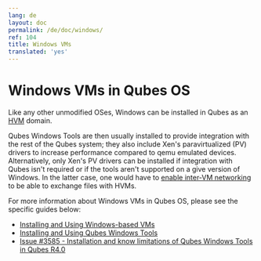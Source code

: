 ```yaml
---
lang: de
layout: doc
permalink: /de/doc/windows/
ref: 104
title: Windows VMs
translated: 'yes'
---
```


Windows VMs in Qubes OS
=======================

Like any other unmodified OSes, Windows can be installed in Qubes as an [HVM](/de/doc/hvm/) domain.

Qubes Windows Tools are then usually installed to provide integration with the rest of the Qubes system; they also include Xen's paravirtualized (PV) drivers to increase performance compared to qemu emulated devices. Alternatively, only Xen's PV drivers can be installed if integration with Qubes isn't required or if the tools aren't supported on a give version of Windows. In the latter case, one would have to [enable inter-VM networking](https://www.qubes-os.org/doc/firewall/#enabling-networking-between-two-qubes) to be able to exchange files with HVMs. 


For more information about Windows VMs in Qubes OS, please see the specific guides below:

 * [Installing and Using Windows-based VMs](/de/doc/windows-vm/)
 * [Installing and Using Qubes Windows Tools](/de/doc/windows-tools/)
 * [Issue #3585 - Installation and know limitations of Qubes Windows Tools in Qubes R4.0](https://github.com/QubesOS/qubes-issues/issues/3585)